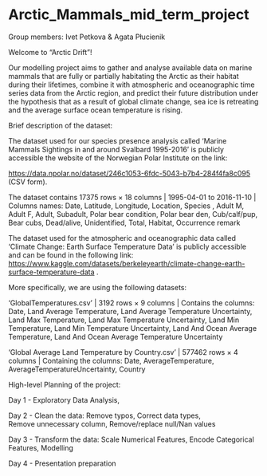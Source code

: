 # Arctic_Mammals_mid_term_project

Group members: Ivet Petkova & Agata Płucienik

Welcome to “Arctic Drift”!

Our modelling project aims to gather and analyse available data on marine mammals that are fully or partially habitating the Arctic as their habitat during their lifetimes, combine it with atmospheric and oceanographic time series data from the Arctic region, and predict their future distribution under the hypothesis that as a result of global climate change, sea ice is retreating and the average surface ocean temperature is rising. 

Brief description of the dataset:

The dataset used for our species presence analysis called ‘Marine Mammals Sightings in and around Svalbard 1995-2016’ is publicly accessible the website of the Norwegian Polar Institute on the link: 

https://data.npolar.no/dataset/246c1053-6fdc-5043-b7b4-284f4fa8c095 (CSV form). 

The dataset contains 17375 rows × 18 columns | 1995-04-01 to 2016-11-10 | Columns names: 
Date,
Latitude,
Longitude,
Location,
Species ,
Adult M,
Adult F,
Adult,
Subadult,
Polar bear condition,
Polar bear den,
Cub/calf/pup,
Bear cubs,
Dead/alive,
Unidentified,
Total,
Habitat,
Occurrence remark

The dataset used for the atmospheric and oceanographic data called ‘Climate Change: Earth Surface Temperature Data’ is publicly accessible and can be found in the following link: https://www.kaggle.com/datasets/berkeleyearth/climate-change-earth-surface-temperature-data . 

More specifically, we are using the following datasets: 

 ‘GlobalTemperatures.csv’ |  3192 rows × 9 columns | Contains the columns: 
Date,
Land Average Temperature,
Land Average Temperature Uncertainty,
Land Max Temperature,
Land Max Temperature Uncertainty,
Land Min Temperature,
Land Min Temperature Uncertainty,
Land And Ocean Average Temperature,
Land And Ocean Average Temperature Uncertainty 

‘Global Average Land Temperature by Country.csv’ | 577462 rows × 4 columns | Containing the columns: 
Date,
AverageTemperature,
AverageTemperatureUncertainty,
Country


High-level Planning of the project: 

Day 1 - Exploratory Data Analysis, 

Day 2 - Clean the data:
Remove typos,
Correct data types,   
Remove unnecessary column,
Remove/replace null/Nan values 

Day 3 - Transform the data:
Scale Numerical Features,
Encode Categorical Features,
Modelling

Day 4 - Presentation preparation 
